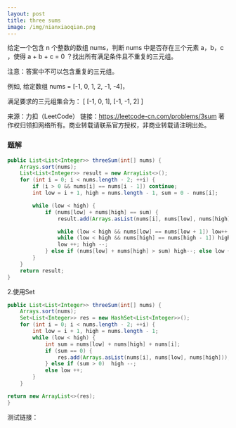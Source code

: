 ```yaml
---
layout: post
title: three sums
image: /img/nianxiaoqian.png
---
```

给定一个包含 n 个整数的数组 nums，判断 nums 中是否存在三个元素 a，b，c ，使得 a + b + c = 0 ？找出所有满足条件且不重复的三元组。

注意：答案中不可以包含重复的三元组。

例如, 给定数组 nums = [-1, 0, 1, 2, -1, -4]，

满足要求的三元组集合为：
[
  [-1, 0, 1],
  [-1, -1, 2]
]

来源：力扣（LeetCode）
链接：https://leetcode-cn.com/problems/3sum
著作权归领扣网络所有。商业转载请联系官方授权，非商业转载请注明出处。
### 题解
```java
public List<List<Integer>> threeSum(int[] nums) {
    Arrays.sort(nums);
    List<List<Integer>> result = new ArrayList<>();
    for (int i = 0; i < nums.length - 2; ++i) {
        if (i > 0 && nums[i] == nums[i - 1]) continue;
        int low = i + 1, high = nums.length - 1, sum = 0 - nums[i];

        while (low < high) {
            if (nums[low] + nums[high] == sum) {
                result.add(Arrays.asList(nums[i], nums[low], nums[high]));

                while (low < high && nums[low] == nums[low + 1]) low++;
                while (low < high && nums[high] == nums[high - 1]) high --;
                low ++; high --;
            } else if (nums[low] + nums[high] > sum) high--; else low ++;
        }
    }
    return result;
}
```  
2.使用Set
```java
public List<List<Integer>> threeSum(int[] nums) {
    Arrays.sort(nums);
    Set<List<Integer>> res = new HashSet<List<Integer>>();
    for (int i = 0; i < nums.length - 2; ++i) {
        int low = i + 1, high = nums.length - 1;
        while (low < high) {
            int sum = nums[low] + nums[high] + nums[i];
            if (sum == 0) {
                res.add(Arrays.asList(nums[i], nums[low], nums[high]));
            } else if (sum > 0)  high --;
            else low ++;
        }
    }

return new ArrayList<>(res);
}
```
测试链接：